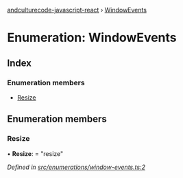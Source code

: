 [andculturecode-javascript-react](../README.md) › [WindowEvents](windowevents.md)

# Enumeration: WindowEvents

## Index

### Enumeration members

* [Resize](windowevents.md#resize)

## Enumeration members

###  Resize

• **Resize**: = "resize"

*Defined in [src/enumerations/window-events.ts:2](https://github.com/AndcultureCode/AndcultureCode.JavaScript.React/blob/76bb638/src/enumerations/window-events.ts#L2)*
